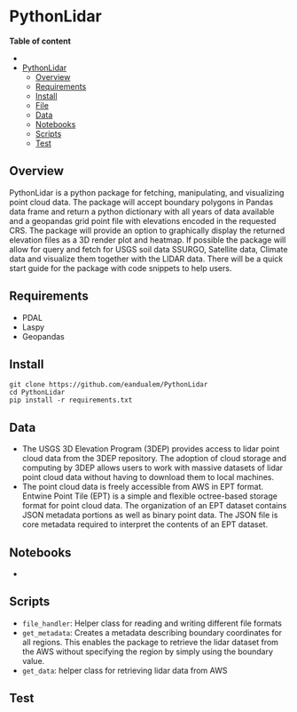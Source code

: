 # PythonLidar

**Table of content**

- [](#)
- [PythonLidar](#PythonLidar)
  - [Overview](#overview)
  - [Requirements](#requirements)
  - [Install](#install)
  - [File](#file)
  - [Data](#data)
  - [Notebooks](#notebooks)
  - [Scripts](#scripts)
  - [Test](#test)

## Overview

PythonLidar is a python package for fetching, manipulating, and visualizing point cloud data. The package will accept boundary polygons in Pandas data frame and return a python dictionary with all years of data available and a geopandas grid point file with elevations encoded in the requested CRS. The package will provide an option to graphically display the returned elevation files as a 3D render plot and heatmap. If possible the package will allow for query and fetch for USGS soil data SSURGO, Satellite data, Climate data and visualize them together with the LIDAR data. There will be a quick start guide for the package with code snippets to help users.

## Requirements
- PDAL
- Laspy
- Geopandas

## Install
```
git clone https://github.com/eandualem/PythonLidar
cd PythonLidar
pip install -r requirements.txt
```

## Data
  - The USGS 3D Elevation Program (3DEP) provides access to lidar point cloud data from the 3DEP repository. The adoption of cloud storage and computing by 3DEP allows users to work with massive datasets of lidar point cloud data without having to download them to local machines.
  - The point cloud data is freely accessible from AWS in EPT format. Entwine Point Tile (EPT) is a simple and flexible octree-based storage format for point cloud data. The organization of an EPT dataset contains JSON metadata portions as well as binary point data. The JSON file is core metadata required to interpret the contents of an EPT dataset.

## Notebooks
  - 

## Scripts
  - `file_handler`: Helper class for reading and writing different file formats
  - `get_metadata`: Creates a metadata describing boundary coordinates for all regions. This enables the package to retrieve the lidar dataset from the AWS without specifying the region by simply using the boundary value.
  - `get_data`: helper class for retrieving lidar data from AWS

## Test
